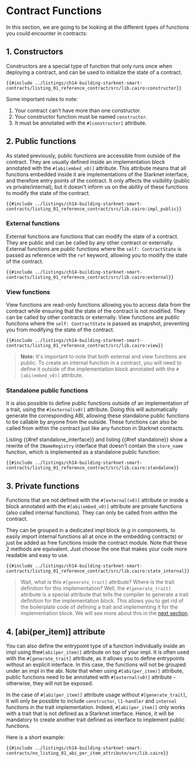 # Contract Functions

In this section, we are going to be looking at the different types of functions you could encounter in contracts:

## 1. Constructors

Constructors are a special type of function that only runs once when deploying a contract, and can be used to initialize the state of a contract.

```rust,noplayground
{{#include ../listings/ch14-building-starknet-smart-contracts/listing_01_reference_contract/src/lib.cairo:constructor}}
```

Some important rules to note:

1. Your contract can't have more than one constructor.
2. Your constructor function must be named `constructor`.
3. It must be annotated with the `#[constructor]` attribute.

## 2. Public functions

As stated previously, public functions are accessible from outside of the contract. They are usually defined inside an implementation block annotated with the `#[abi(embed_v0)]` attribute. This attribute means that all functions embedded inside it are implementations of the Starknet interface, and therefore entry points of the contract. It only affects the visibility (public vs private/internal), but it doesn't inform us on the ability of these functions to modify the state of the contract.

```rust,noplayground
{{#include ../listings/ch14-building-starknet-smart-contracts/listing_01_reference_contract/src/lib.cairo:impl_public}}
```

### External functions

External functions are functions that can modify the state of a contract. They are public and can be called by any other contract or externally.
External functions are _public_ functions where the `self: ContractState` is passed as reference with the `ref` keyword, allowing you to modify the state of the contract.

```rust,noplayground
{{#include ../listings/ch14-building-starknet-smart-contracts/listing_01_reference_contract/src/lib.cairo:external}}
```

### View functions

View functions are read-only functions allowing you to access data from the contract while ensuring that the state of the contract is not modified. They can be called by other contracts or externally.
View functions are _public_ functions where the `self: ContractState` is passed as snapshot, preventing you from modifying the state of the contract.

```rust,noplayground
{{#include ../listings/ch14-building-starknet-smart-contracts/listing_01_reference_contract/src/lib.cairo:view}}
```

> **Note:** It's important to note that both external and view functions are public. To create an internal function in a contract, you will need to define it outside of the implementation block annotated with the `#[abi(embed_v0)]` attribute.

### Standalone public functions

It is also possible to define public functions outside of an implementation of a trait, using the `#[external(v0)]` attribute. Doing this will automatically generate the corresponding ABI, allowing these standalone public functions to be callable by anyone from the outside. These functions can also be called from within the contract just like any function in Starknet contracts.

Listing {{#ref standalone_interface}} and listing {{#ref standalone}} show a rewrite of the `INameRegistry` interface that doesn't contain the `store_name` function, which is implemented as a standalone public function:

```rust,noplayground
{{#include ../listings/ch14-building-starknet-smart-contracts/listing_01_reference_contract/src/lib.cairo:standalone}}
```

## 3. Private functions

Functions that are not defined with the `#[external(v0)]` attribute or inside a block annotated with the `#[abi(embed_v0)]` attribute are private functions (also called internal functions). They can only be called from within the contract.

They can be grouped in a dedicated impl block (e.g in components, to easily import internal functions all at once in the embedding contracts) or just be added as free functions inside the contract module.
Note that these 2 methods are equivalent. Just choose the one that makes your code more readable and easy to use.

```rust,noplayground
{{#include ../listings/ch14-building-starknet-smart-contracts/listing_01_reference_contract/src/lib.cairo:state_internal}}
```

> Wait, what is this `#[generate_trait]` attribute? Where is the trait definition for this implementation? Well, the `#[generate_trait]` attribute is a special attribute that tells the compiler to generate a trait definition for the implementation block. This allows you to get rid of the boilerplate code of defining a trait and implementing it for the implementation block. We will see more about this in the [next section](./ch13-04-reducing-boilerplate.md).

## 4. [abi(per_item)] attribute

You can also define the entrypoint type of a function individually inside an impl using the`#[abi(per_item)]` attribute on top of your impl. It is often used with the `#[generate_trait]` attribute, as it allows you to define entrypoints without an explicit interface. In this case, the functions will not be grouped under an impl in the abi. Note that when using `#[abi(per_item)]` attribute, public functions need to be annotated with `#[external(v0)]` attribute - otherwise, they will not be exposed.

In the case of `#[abi(per_item)]` attribute usage without `#[generate_trait]`, it will only be possible to include `constructor`, `l1-handler` and `internal` functions in the trait implementation. Indeed, `#[abi(per_item)]` only works with a trait that is not defined as a Starknet interface. Hence, it will be mandatory to create another trait defined as interface to implement public functions.

Here is a short example:

```rust,noplayground
{{#include ../listings/ch14-building-starknet-smart-contracts/no_listing_01_abi_per_item_attribute/src/lib.cairo}}
```
